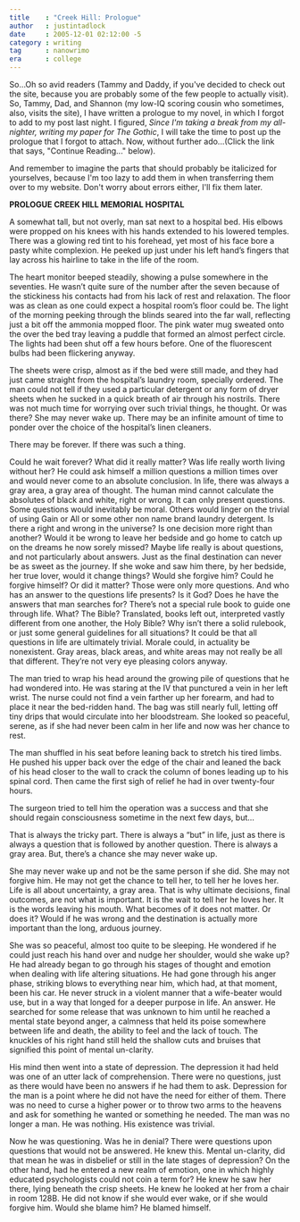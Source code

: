 ```yaml
---
title    : "Creek Hill: Prologue"
author   : justintadlock
date     : 2005-12-01 02:12:00 -5
category : writing
tag      : nanowrimo
era      : college
---
```


So...Oh so avid readers (Tammy and Daddy, if you've decided to check out the site, because you are probably some of the few people to actually visit).  So, Tammy, Dad, and Shannon (my low-IQ scoring cousin who sometimes, also, visits the site), I have written a prologue to my novel, in which I forgot to add to my post last night.  I figured, <i> Since I'm taking a break from my all-nighter, writing my paper for The Gothic</i>, I will take the time to post up the prologue that I forgot to attach.  Now, without further ado...(Click the link that says, "Continue Reading..." below).

And remember to imagine the parts that should probably be italicized for yourselves, because I'm too lazy to add them in when transferring them over to my website.  Don't worry about errors either, I'll fix them later.

<!--more-->

<strong>PROLOGUE
CREEK HILL MEMORIAL HOSPITAL</strong>

A somewhat tall, but not overly, man sat next to a hospital bed.  His elbows were propped on his knees with his hands extended to his lowered temples.  There was a glowing red tint to his forehead, yet most of his face bore a pasty white complexion.  He peeked up just under his left hand’s fingers that lay across his hairline to take in the life of the room.

The heart monitor beeped steadily, showing a pulse somewhere in the seventies.  He wasn’t quite sure of the number after the seven because of the stickiness his contacts had from his lack of rest and relaxation.  The floor was as clean as one could expect a hospital room’s floor could be.  The light of the morning peeking through the blinds seared into the far wall, reflecting just a bit off the ammonia mopped floor.  The pink water mug sweated onto the over the bed tray leaving a puddle that formed an almost perfect circle.  The lights had been shut off a few hours before.  One of the fluorescent bulbs had been flickering anyway.

The sheets were crisp, almost as if the bed were still made, and they had just came straight from the hospital’s laundry room, specially ordered.  The man could not tell if they used a particular detergent or any form of dryer sheets when he sucked in a quick breath of air through his nostrils.  There was not much time for worrying over such trivial things, he thought.  Or was there?  She may never wake up.  There may be an infinite amount of time to ponder over the choice of the hospital’s linen cleaners.

There may be forever.  If there was such a thing.

Could he wait forever?  What did it really matter?  Was life really worth living without her?  He could ask himself a million questions a million times over and would never come to an absolute conclusion.  In life, there was always a gray area, a gray area of thought.  The human mind cannot calculate the absolutes of black and white, right or wrong.  It can only present questions.  Some questions would inevitably be moral.  Others would linger on the trivial of using Gain or All or some other non name brand laundry detergent.  Is there a right and wrong in the universe?  Is one decision more right than another?  Would it be wrong to leave her bedside and go home to catch up on the dreams he now sorely missed?  Maybe life really is about questions, and not particularly about answers.  Just as the final destination can never be as sweet as the journey.  If she woke and saw him there, by her bedside, her true lover, would it change things?  Would she forgive him?  Could he forgive himself?  Or did it matter?  Those were only more questions.  And who has an answer to the questions life presents?  Is it God?  Does he have the answers that man searches for?  There’s not a special rule book to guide one through life.  What?  The Bible?  Translated, books left out, interpreted vastly different from one another, the Holy Bible?  Why isn’t there a solid rulebook, or just some general guidelines for all situations?  It could be that all questions in life are ultimately trivial.  Morale could, in actuality be nonexistent.  Gray areas, black areas, and white areas may not really be all that different.  They’re not very eye pleasing colors anyway.

The man tried to wrap his head around the growing pile of questions that he had wondered into.  He was staring at the IV that punctured a vein in her left wrist.  The nurse could not find a vein farther up her forearm, and had to place it near the bed-ridden hand.  The bag was still nearly full, letting off tiny drips that would circulate into her bloodstream.  She looked so peaceful, serene, as if she had never been calm in her life and now was her chance to rest.

The man shuffled in his seat before leaning back to stretch his tired limbs.  He pushed his upper back over the edge of the chair and leaned the back of his head closer to the wall to crack the column of bones leading up to his spinal cord.  Then came the first sigh of relief he had in over twenty-four hours.

The surgeon tried to tell him the operation was a success and that she should regain consciousness sometime in the next few days, but…

That is always the tricky part.  There is always a “but” in life, just as there is always a question that is followed by another question.  There is always a gray area. But, there’s a chance she may never wake up.

She may never wake up and not be the same person if she did.  She may not forgive him.  He may not get the chance to tell her, to tell her he loves her.  Life is all about uncertainty, a gray area.  That is why ultimate decisions, final outcomes, are not what is important.  It is the wait to tell her he loves her.  It is the words leaving his mouth.  What becomes of it does not matter.  Or does it?  Would if he was wrong and the destination is actually more important than the long, arduous journey.

She was so peaceful, almost too quite to be sleeping.  He wondered if he could just reach his hand over and nudge her shoulder, would she wake up?  He had already began to go through his stages of thought and emotion when dealing with life altering situations.  He had gone through his anger phase, striking blows to everything near him, which had, at that moment, been his car.  He never struck in a violent manner that a wife-beater would use, but in a way that longed for a deeper purpose in life.  An answer.  He searched for some release that was unknown to him until he reached a mental state beyond anger, a calmness that held its poise somewhere between life and death, the ability to feel and the lack of touch.  The knuckles of his right hand still held the shallow cuts and bruises that signified this point of mental un-clarity.

His mind then went into a state of depression.  The depression it had held was one of an utter lack of comprehension.  There were no questions, just as there would have been no answers if he had them to ask.  Depression for the man is a point where he did not have the need for either of them.  There was no need to curse a higher power or to throw two arms to the heavens and ask for something he wanted or something he needed.  The man was no longer a man.  He was nothing.  His existence was trivial.

Now he was questioning.  Was he in denial?  There were questions upon questions that would not be answered.  He knew this.  Mental un-clarity, did that mean he was in disbelief or still in the late stages of depression?  On the other hand, had he entered a new realm of emotion, one in which highly educated psychologists could not coin a term for?  He knew he saw her there, lying beneath the crisp sheets.  He knew he looked at her from a chair in room 128B.  He did not know if she would ever wake, or if she would forgive him.  Would she blame him?
He blamed himself.
